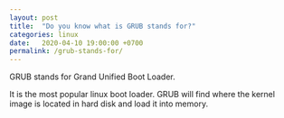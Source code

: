 ```yaml
---
layout: post
title:  "Do you know what is GRUB stands for?"
categories: linux
date:   2020-04-10 19:00:00 +0700
permalink: /grub-stands-for/
---
```


GRUB stands for Grand Unified Boot Loader.

It is the most popular linux boot loader. GRUB will find where the kernel image is
located in hard disk and load it into memory.
